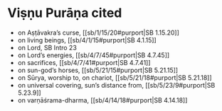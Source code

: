 # Viṣṇu Purāṇa cited

* on Aṣṭāvakra’s curse, [[sb/1/15/20#purport|SB 1.15.20]]
* on living beings, [[sb/4/1/15#purport|SB 4.1.15]]
* on Lord, SB Intro 23
* on Lord’s energies, [[sb/4/7/45#purport|SB 4.7.45]]
* on sacrifices, [[sb/4/7/41#purport|SB 4.7.41]]
* on sun-god’s horses, [[sb/5/21/15#purport|SB 5.21.15]]
* on Sūrya, worship to, on chariot, [[sb/5/21/18#purport|SB 5.21.18]]
* on universal covering, sun’s distance from, [[sb/5/23/9#purport|SB 5.23.9]]
* on varṇāśrama-dharma, [[sb/4/14/18#purport|SB 4.14.18]]
